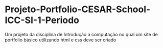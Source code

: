 # Projeto-Portfolio-CESAR-School-ICC-SI-1-Periodo
Um projeto da disciplina de Introdução a computação no qual um site de portfolio básico utilizando html e css deve ser criado
